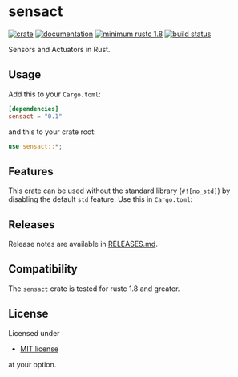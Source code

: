 # sensact

[![crate](https://img.shields.io/crates/v/num-traits.svg)](https://crates.io/crates/sensact)
[![documentation](https://docs.rs/num-traits/badge.svg)](https://docs.rs/sensact)
[![minimum rustc 1.8](https://img.shields.io/badge/rustc-1.8+-red.svg)](https://rust-lang.github.io/rfcs/2495-min-rust-version.html)
[![build status](https://github.com/rust-num/num-traits/workflows/master/badge.svg)](https://github.com/rust-num/num-traits/actions)

Sensors and Actuators in Rust.

## Usage

Add this to your `Cargo.toml`:

```toml
[dependencies]
sensact = "0.1"
```

and this to your crate root:

```rust
use sensact::*;
```

## Features

This crate can be used without the standard library (`#![no_std]`) by disabling
the default `std` feature. Use this in `Cargo.toml`:

## Releases

Release notes are available in [RELEASES.md](RELEASES.md).

## Compatibility

The `sensact` crate is tested for rustc 1.8 and greater.

## License

Licensed under

 * [MIT license](http://opensource.org/licenses/MIT)

at your option.
